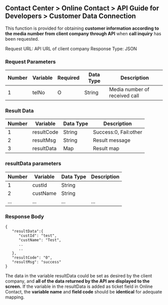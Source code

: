 ## Contact Center > Online Contact > API Guide for Developers > Customer Data Connection

This function is provided for obtaining **customer information according to the media number from client company through API** when **call inquiry** has been requested. 

Request URL: API URL of client company
Response Type: JSON

### Request Parameters
|Number|Variable|Required|Data Type|Description|
|----|----|----|---------|----|
|1   |telNo|O  |String   |Media number of received call|

### Result Data
|Number|Variable|Data Type|Description|
|----|---|-----------|---|
|1   |resultCode|String|Success:0, Fail:other|
|2   |resultMsg |String|Result message|
|3   |resultData|Map   |Result map|

### resultData parameters
|Number|Variable|Data Type|Description|
|----|----|----------|---|
|1  |custId|String   |   |
|2  |custName|String |   |
|...|...     |...    |...|

### Response Body
```
{
   "resultData":{
      "custId": "test",
      "custName": "Test",
      ..
      ..
   },
   "resultCode": "0",
   "resultMsg": "success"
}
```

The data in the variable resultData could be set as desired by the client company, and **all of the data returned by the API are displayed to the screen.**
If the variable in the resultData is added as ticket field in Online Contact, the **variable name** and **field code** should be **identical** for adequate mapping.
